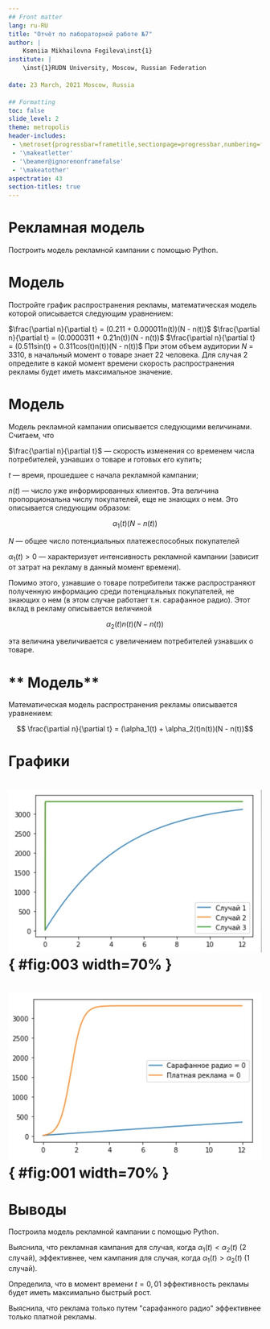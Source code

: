 ```yaml
---
## Front matter
lang: ru-RU
title: "Отчёт по лабораторной работе №7"
author: |
	Kseniia Mikhailovna Fogileva\inst{1}
institute: |
	\inst{1}RUDN University, Moscow, Russian Federation

date: 23 March, 2021 Moscow, Russia

## Formatting
toc: false
slide_level: 2
theme: metropolis
header-includes: 
 - \metroset{progressbar=frametitle,sectionpage=progressbar,numbering=fraction}
 - '\makeatletter'
 - '\beamer@ignorenonframefalse'
 - '\makeatother'
aspectratio: 43
section-titles: true
---
```


# **Рекламная модель**
Построить модель рекламной кампании с помощью Python.

# **Модель**
Постройте график распространения рекламы, математическая модель которой описывается следующим уравнением:

$\frac{\partial n}{\partial t} = (0.211 + 0.000011n(t))(N - n(t))$
$\frac{\partial n}{\partial t} = (0.0000311 + 0.21n(t))(N - n(t))$
$\frac{\partial n}{\partial t} = (0.511sin(t) + 0.311cos(t)n(t))(N - n(t))$
При этом объем аудитории $N$ = 3310, в начальный момент о товаре знает 22 человека. 
Для случая 2 определите в какой момент времени скорость распространения рекламы будет иметь максимальное значение.

# **Модель**
Модель рекламной кампании описывается следующими величинами. Считаем, что

$\frac{\partial n}{\partial t}$ — скорость изменения со временем числа потребителей, узнавших о товаре и готовых его купить;

$t$ — время, прошедшее с начала рекламной кампании;

$n(t)$ — число уже информированных клиентов. Эта величина пропорциональна числу покупателей, еще не знающих о нем. 
Это описывается следующим образом:

$$ \alpha_1(t)(N-n(t)) $$

$N$ — общее число потенциальных платежеспособных покупателей

$\alpha_1(t)>0$ — характеризует интенсивность рекламной кампании (зависит от затрат на рекламу в данный момент времени).

Помимо этого, узнавшие о товаре потребители также распространяют полученную информацию среди потенциальных 
покупателей, не знающих о нем (в этом случае работает т.н. сарафанное радио). Этот вклад в рекламу описывается величиной

$$ \alpha_2(t)n(t)(N-n(t)) $$

эта величина увеличивается с увеличением потребителей узнавших о товаре.

# ** Модель**
Математическая модель распространения рекламы описывается уравнением:

$$ \frac{\partial n}{\partial t} = (\alpha_1(t) + \alpha_2(t)n(t))(N - n(t))$$

# **Графики**


# ![](image/1.jpg){ #fig:003 width=70% }

# ![](image/2.jpg){ #fig:001 width=70% }

# Выводы

Построила модель рекламной кампании с помощью Python.

Выяснила, что рекламная кампания для случая, когда $\alpha_1(t) < \alpha_2(t)$ (2 случай), эффективнее, чем кампания для случая, когда $\alpha_1(t) > \alpha_2(t)$ (1 случай).

Определила, что в момент времени $t = 0,01$ эффективность рекламы будет иметь максимально быстрый рост.

Выяснила, что реклама только путем "сарафанного радио" эффективнее только платной рекламы.